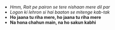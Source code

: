 * *Hmm, Rait pe pairon se tere nishaan mere dil par*
* _Logon ki lehron si hai baaton se mitenge kab-tak_
* **Ho jaana tu riha mere, ho jaana tu riha mere**
* __Na hona chahun main, na ho sakun kabhi__


